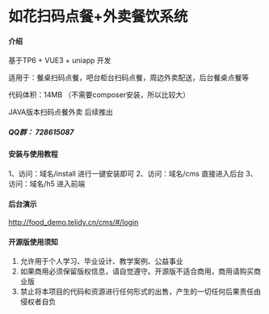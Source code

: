 # 如花扫码点餐+外卖餐饮系统

#### 介绍
基于TP6 + VUE3 + uniapp 开发

适用于：餐桌扫码点餐，吧台柜台扫码点餐，周边外卖配送，后台餐桌点餐等

代码体积：14MB （不需要composer安装，所以比较大）

JAVA版本扫码点餐外卖 后续推出



##### QQ群： 728615087

#### 安装与使用教程
1、访问：域名/install 进行一键安装即可
2、访问：域名/cms 直接进入后台
3、访问：域名/h5 进入前端


#### 后台演示
http://food_demo.telidy.cn/cms/#/login


#### 开源版使用须知
1.  允许用于个人学习、毕业设计、教学案例、公益事业
2.  如果商用必须保留版权信息，请自觉遵守。开源版不适合商用，商用请购买商业版
3.  禁止将本项目的代码和资源进行任何形式的出售，产生的一切任何后果责任由侵权者自负









